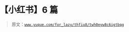# 【小红书】6 篇

> 原文：[`www.yuque.com/for_lazy/thfiu8/twh0eyw8c6igtbqg`](https://www.yuque.com/for_lazy/thfiu8/twh0eyw8c6igtbqg)

